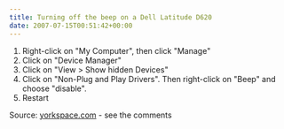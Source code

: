```yaml
---
title: Turning off the beep on a Dell Latitude D620
date: 2007-07-15T00:51:42+00:00
---
```

  1. Right-click on "My Computer", then click "Manage"
  2. Click on "Device Manager"
  3. Click on "View > Show hidden Devices"
  4. Click on "Non-Plug and Play Drivers". Then right-click on "Beep" and choose "disable".
  5. Restart

Source: <a rel="nofollow" href="http://www.yorkspace.com/2006/06/45/3/" title="http://www.yorkspace.com/2006/06/45/3/" class="external text">yorkspace.com</a> - see the comments